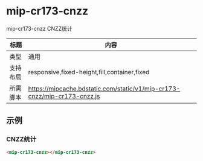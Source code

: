 # mip-cr173-cnzz

mip-cr173-cnzz CNZZ统计

标题|内容
----|----
类型|通用
支持布局|responsive,fixed-height,fill,container,fixed
所需脚本|https://mipcache.bdstatic.com/static/v1/mip-cr173-cnzz/mip-cr173-cnzz.js
## 示例

### CNZZ统计
```html
<mip-cr173-cnzz></mip-cr173-cnzz>
```


